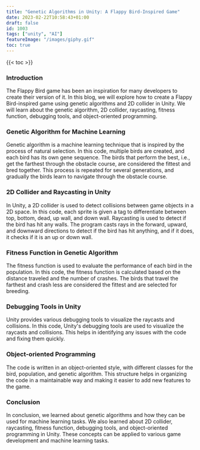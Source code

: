 ```yaml
---
title: "Genetic Algorithms in Unity: A Flappy Bird-Inspired Game"
date: 2023-02-22T10:58:43+01:00
draft: false
id: 1003
tags: ["unity", "AI"]
featureImage: "/images/giphy.gif"
toc: true
---
```


{{< toc >}}

### **Introduction**

The Flappy Bird game has been an inspiration for many developers to create their version of it. In this blog, we will explore how to create a Flappy Bird-inspired game using genetic algorithms and 2D collider in Unity. We will learn about the genetic algorithm, 2D collider, raycasting, fitness function, debugging tools, and object-oriented programming.

### **Genetic Algorithm for Machine Learning**

Genetic algorithm is a machine learning technique that is inspired by the process of natural selection. In this code, multiple birds are created, and each bird has its own gene sequence. The birds that perform the best, i.e., get the farthest through the obstacle course, are considered the fittest and bred together. This process is repeated for several generations, and gradually the birds learn to navigate through the obstacle course.

### **2D Collider and Raycasting in Unity**

In Unity, a 2D collider is used to detect collisions between game objects in a 2D space. In this code, each sprite is given a tag to differentiate between top, bottom, dead, up wall, and down wall. Raycasting is used to detect if the bird has hit any walls. The program casts rays in the forward, upward, and downward directions to detect if the bird has hit anything, and if it does, it checks if it is an up or down wall.

### **Fitness Function in Genetic Algorithm**

The fitness function is used to evaluate the performance of each bird in the population. In this code, the fitness function is calculated based on the distance traveled and the number of crashes. The birds that travel the farthest and crash less are considered the fittest and are selected for breeding.

### **Debugging Tools in Unity**

Unity provides various debugging tools to visualize the raycasts and collisions. In this code, Unity's debugging tools are used to visualize the raycasts and collisions. This helps in identifying any issues with the code and fixing them quickly.

### **Object-oriented Programming**

The code is written in an object-oriented style, with different classes for the bird, population, and genetic algorithm. This structure helps in organizing the code in a maintainable way and making it easier to add new features to the game.

### **Conclusion**

In conclusion, we learned about genetic algorithms and how they can be used for machine learning tasks. We also learned about 2D collider, raycasting, fitness function, debugging tools, and object-oriented programming in Unity. These concepts can be applied to various game development and machine learning tasks.